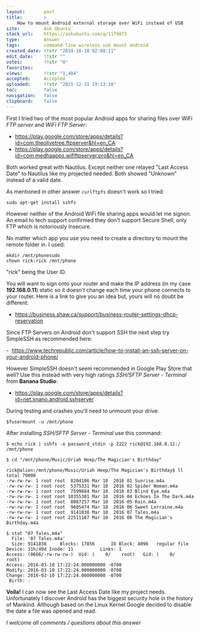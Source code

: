 ```yaml
---
layout:       post
title:        >
    How to mount Android external storage over WiFi instead of USB
site:         Ask Ubuntu
stack_url:    https://askubuntu.com/q/1179873
type:         Answer
tags:         command-line wireless usb mount android
created_date: !!str "2019-10-10 02:08:11"
edit_date:    !!str ""
votes:        !!str "0"
favorites:    
views:        !!str "1,484"
accepted:     Accepted
uploaded:     !!str "2021-12-31 19:13:18"
toc:          false
navigation:   false
clipboard:    false
---
```


First I tried two of the most popular Android apps for sharing files over WiFi *FTP server* and *WiFi FTP Server*:

- https://play.google.com/store/apps/details?id=com.theolivetree.ftpserver&hl=en_CA
- https://play.google.com/store/apps/details?id=com.medhaapps.wififtpserver.pro&hl=en_CA

Both worked great with Nautilus. Except neither one relayed "Last Access Date" to Nautilus like my projected needed. Both showed "Unknown" instead of a valid date.

As mentioned in other answer `curlftpfs` doesn't work so I tried:

``` 
sudo apt-get install sshfs

```

However neither of the Android WiFi file sharing apps would let me signon. An email to tech support confirmed they don't support Secure Shell, only FTP which is notoriously insecure.

No matter which app you use you need to create a directory to mount the remote folder in. I used:

``` 
mkdir /mnt/phonesudo
chown rick:rick /mnt/phone

```

"rick" being the User ID.

You will want to sign onto your router and make the IP address (in my case **192.168.0.11**) static so it doesn't change each time your phone connects to your router. Here is a link to give you an idea but, yours will no doubt be different:

- https://business.shaw.ca/support/business-router-settings-dhcp-reservation

Since FTP Servers on Android don't support SSH the next step try SimpleSSH as recommended here:

-  https://www.techrepublic.com/article/how-to-install-an-ssh-server-on-your-android-phone/

However SimpleSSH doesn't seem recommended in Google Play Store that well? Use this instead with very high ratings *SSH/SFTP Server - Terminal* from **Banana Studio**:
- https://play.google.com/store/apps/details?id=net.xnano.android.sshserver

During testing and crashes you'll need to unmount your drive:

``` 
$fusermount -u /mnt/phone

```

After installing *SSH/SFTP Server - Terminal* use this command:

``` 
$ echo rick | sshfs -o password_stdin -p 2222 rick@192.168.0.11:/ /mnt/phone

```

``` 
$ cd "/mnt/phone/Music/Uriah Heep/The Magician's Birthday"

rick@alien:/mnt/phone/Music/Uriah Heep/The Magician's Birthday$ ll
total 79000
-rw-rw-rw- 1 root root  8204186 Mar 10  2016 01 Sunrise.m4a
-rw-rw-rw- 1 root root  5375331 Mar 10  2016 02 Spider Woman.m4a
-rw-rw-rw- 1 root root  7599684 Mar 10  2016 03 Blind Eye.m4a
-rw-rw-rw- 1 root root 10355301 Mar 10  2016 04 Echoes In The Dark.m4a
-rw-rw-rw- 1 root root  8087257 Mar 10  2016 05 Rain.m4a
-rw-rw-rw- 1 root root  9605474 Mar 10  2016 06 Sweet Lorraine.m4a
-rw-rw-rw- 1 root root  9141838 Mar 10  2016 07 Tales.m4a
-rw-rw-rw- 1 root root 22511187 Mar 10  2016 08 The Magician's Birthday.m4a

```

``` 
$ stat "07 Tales.m4a"
  File: '07 Tales.m4a'
  Size: 9141838   	Blocks: 17856      IO Block: 4096   regular file
Device: 31h/49d	Inode: 11          Links: 1
Access: (0666/-rw-rw-rw-)  Uid: (    0/    root)   Gid: (    0/    root)
Access: 2016-03-10 17:22:24.000000000 -0700
Modify: 2016-03-10 17:22:24.000000000 -0700
Change: 2016-03-10 17:22:24.000000000 -0700
 Birth: -

```

**Voila!** I can now see the Last Access Date like my project needs. Unfortunately I discover Android has the biggest security hole in the history of Mankind. Although based on the Linux Kernel Google decided to disable the date a file was opened and read.

*I welcome all comments / questions about this answer*


